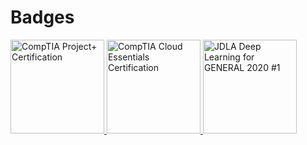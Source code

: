 # Badges

<a href="https://www.credly.com/badges/800095a3-bec3-489f-bee5-808feed8662c/public_url">
    <img src="https://images.credly.com/size/340x340/images/be6dfc3d-f8a1-4c18-8b16-751600ef61c8/CompTIA_Project_2B.png" alt="CompTIA Project+ Certification"
    width="150">
</a>
<a href="https://www.credly.com/badges/5c9ca304-a201-459e-ab22-6b5b6cee243f/public_url">
    <img src="https://images.credly.com/size/340x340/images/25ccadc1-df72-4405-81cc-7799b7083f17/CompTIA_CloudEss.png"
    alt="CompTIA Cloud Essentials Certification"
    width="150">
</a>
<a href="https://www.openbadge-global.com/api/v1.0/openBadge/v2/Wallet/Public/GetAssertionShare/ODQ3R2NzaTJkam92VHdLYXJVUXkzdz09">
    <img src="https://nlp.netlearning.co.jp/api/v1.0/openbadge/v2/Assertion/ODQ3R2NzaTJkam92VHdLYXJVUXkzdz09/image" alt="JDLA Deep Learning for GENERAL 2020 #1" width="150">
</a>
